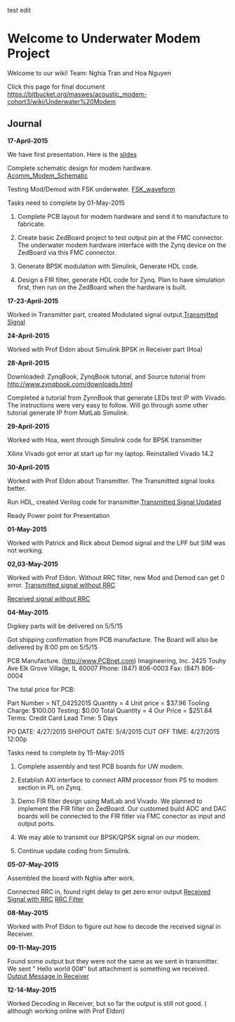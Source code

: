 test edit

# Welcome to Underwater Modem Project

Welcome to our wiki! 
Team: Nghia Tran and Hoa Nguyen


Click this page for final document 
https://bitbucket.org/maswes/acoustic_modem-cohort3/wiki/Underwater%20Modem


## Journal

**17-April-2015**

We have first presentation. Here is the [slides](https://bitbucket.org/txnghia/capstone/downloads/Progress_04162015.pptx)

Complete schematic design for modem hardware.  [Acomm_Modem_Schematic](https://bitbucket.org/txnghia/capstone/downloads/PCB_Acomm_Project.pdf)

Testing Mod/Demod with FSK underwater. [FSK_waveform](https://bitbucket.org/txnghia/capstone/wiki/FSK%20test%20underwater)

Tasks need to complete by 01-May-2015

1. Complete PCB layout for modem hardware and send it to manufacture to fabricate.
 
2. Create basic ZedBoard project to test output pin at the FMC connector.  The underwater modem hardware interface with the Zynq device on the ZedBoard via this FMC connector.

3. Generate BPSK modulation with Simulink, Generate HDL code.

4. Design a FIR filter, generate HDL code for Zynq. Plan to have simulation first, then run on the ZedBoard when the hardware is built.

**17-23-April-2015**

Worked in Transmitter part, created Modulated signal output.[Transmitted Signal](https://bitbucket.org/txnghia/capstone/wiki/Transmitted%20Signal)

**24-April-2015**

Worked with Prof Eldon about Simulink BPSK in Receiver part (Hoa)

**28-April-2015**

Downloaded: ZynqBook, ZynqBook tutorial, and Source tutorial from http://www.zynqbook.com/downloads.html

Completed a tutorial from ZynnBook that generate LEDs test IP with Vivado.  The instructions were very easy to follow.  Will go through some other tutorial generate IP from MatLab Simulink.

**29-April-2015**

Worked with Hoa, went through Simulink code for BPSK transmitter

Xilinx Vivado got error at start up for my laptop. Reinstalled Vivado 14.2

**30-April-2015**

Worked with Prof Eldon about Transmitter.  The Transmitted signal looks better.

Run HDL, created Verilog code for transmitter.[Transmitted Signal Updated]( https://bitbucket.org/repo/Lx4j45/images/3662998166-Transmitter_Updated.PNG)

Ready Power point for Presentation

**01-May-2015**

Worked with Patrick and Rick about Demod signal and the LPF but SIM was not working.

**02,03-May-2015**

Worked with Prof Eldon. Without RRC filter, new Mod and Demod can get 0 error. [Transmitted signal without RRC ](https://bitbucket.org/repo/Lx4j45/images/2333873457-Transmited%20signal.PNG)

 [Received signal without RRC ](https://bitbucket.org/repo/Lx4j45/images/1451673545-Receiver%20without%20RRC.PNG)



**04-May-2015**

Digikey parts will be delivered on 5/5/15

Got shipping confirmation from PCB manufacture.  The Board will also be delivered by 8:00 pm on 5/5/15

PCB Manufacture. (http://www.PCBnet.com) 
Imagineering, Inc.
2425 Touhy Ave
Elk Grove Village, IL 60007
Phone: (847) 806-0003
Fax: (847) 806-0004

The total price for PCB:

Part Number = NT_04252015 
 Quantity = 4 
 Unit price = $37.96 
 Tooling Charge: $100.00 
 Testing: $0.00 
 Total Quantity = 4 
 Our Price = $251.84 
 Terms: Credit Card 
 Lead Time: 5 Days

PO DATE: 4/27/2015
 SHIPOUT DATE: 5/4/2015
 CUT OFF TIME: 4/27/2015 12:00p


Tasks need to complete by 15-May-2015

1. Complete assembly and test PCB boards for UW modem.

2. Establish AXI interface to connect ARM processor from PS to modem section in PL on Zynq.

3. Demo FIR filter design using MatLab and Vivado.  We planned to implement the FIR filter on ZedBoard.  Our customed build ADC and DAC boards will be connected to the FIR fitler via FMC conector as input and output ports.

4. We may able to transmit our BPSK/QPSK signal on our modem.

5. Continue update coding from Simulink.

**05-07-May-2015** 

Assembled the board with Nghia after work. 

Connected RRC in, found right delay to get zero error output [Received Signal with RRC](https://bitbucket.org/repo/Lx4j45/images/1056547846-Received%20Signal%20with%20RRC.PNG) [RRC Filter](https://bitbucket.org/repo/Lx4j45/images/4136884445-RRC%20Filter.PNG)

**08-May-2015** 

Worked with Prof Eldon to figure out how to decode the received signal in Receiver.

**09-11-May-2015** 

Found some output but they were not the same as we sent in transmitter. We sent " Hello world 00#" but attachment is something we received. [Output Message in Receiver](https://bitbucket.org/repo/Lx4j45/images/611252069-Capture.PNG) 

**12-14-May-2015** 

Worked Decoding in Receiver, but so far the output is still not good. ( although working online with Prof Eldon)
    